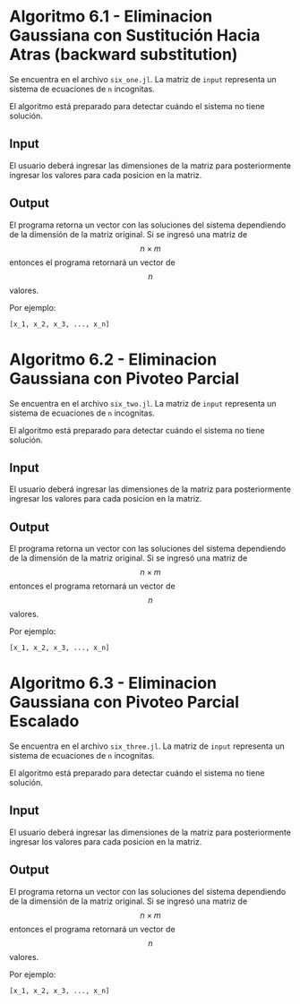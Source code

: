 # Algoritmo 6.1 - Eliminacion Gaussiana con Sustitución Hacia Atras (backward substitution)

Se encuentra en el archivo `six_one.jl`. La matriz de `input` representa un sistema de ecuaciones de `n` incognitas.

El algoritmo está preparado para detectar cuándo el sistema no tiene solución.

## Input
El usuario deberá ingresar las dimensiones de la matriz para posteriormente ingresar los valores para cada posicion en la matriz.

## Output
El programa retorna un vector con las soluciones del sistema dependiendo de la dimensión de la matriz original. Si se ingresó una matriz de $$n \times  m$$ entonces el programa retornará un vector de $$n$$ valores.

Por ejemplo:

`[x_1, x_2, x_3, ..., x_n]`

# Algoritmo 6.2 - Eliminacion Gaussiana con Pivoteo Parcial

Se encuentra en el archivo `six_two.jl`. La matriz de `input` representa un sistema de ecuaciones de `n` incognitas.

El algoritmo está preparado para detectar cuándo el sistema no tiene solución.

## Input
El usuario deberá ingresar las dimensiones de la matriz para posteriormente ingresar los valores para cada posicion en la matriz.

## Output
El programa retorna un vector con las soluciones del sistema dependiendo de la dimensión de la matriz original. Si se ingresó una matriz de $$n \times  m$$ entonces el programa retornará un vector de $$n$$ valores.

Por ejemplo:

`[x_1, x_2, x_3, ..., x_n]`

# Algoritmo 6.3 - Eliminacion Gaussiana con Pivoteo Parcial Escalado

Se encuentra en el archivo `six_three.jl`. La matriz de `input` representa un sistema de ecuaciones de `n` incognitas.

El algoritmo está preparado para detectar cuándo el sistema no tiene solución.

## Input
El usuario deberá ingresar las dimensiones de la matriz para posteriormente ingresar los valores para cada posicion en la matriz.

## Output
El programa retorna un vector con las soluciones del sistema dependiendo de la dimensión de la matriz original. Si se ingresó una matriz de $$n \times  m$$ entonces el programa retornará un vector de $$n$$ valores.

Por ejemplo:

`[x_1, x_2, x_3, ..., x_n]`


